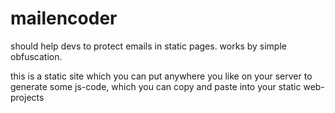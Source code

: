 # mailencoder

should help devs to protect emails in static pages. works by simple obfuscation.

this is a static site which you can put anywhere you like on your server to generate some js-code, 
which you can copy and paste into your static web-projects
